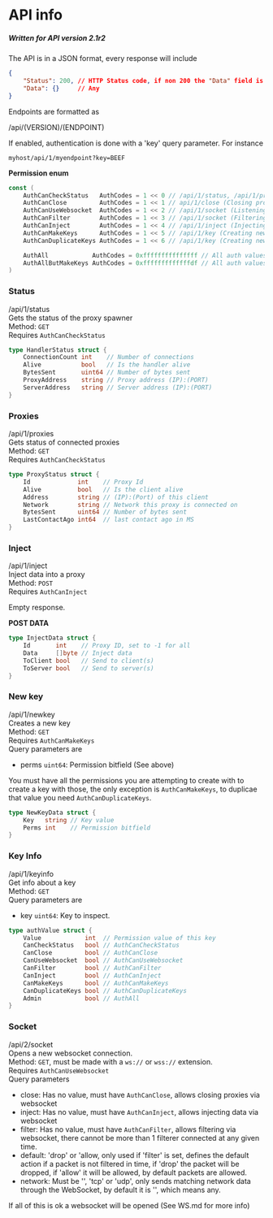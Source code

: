 # API info 
##### Written for API version 2.1r2
The API is in a JSON format, every response will include
```json
{
    "Status": 200, // HTTP Status code, if non 200 the "Data" field is ALWAYS a string
    "Data": {}     // Any
}
```

Endpoints are formatted as 

/api/(VERSION)/(ENDPOINT)

If enabled, authentication is done with a 'key' query parameter. For instance

`myhost/api/1/myendpoint?key=BEEF`

**Permission enum**
```go
const (
	AuthCanCheckStatus   AuthCodes = 1 << 0 // /api/1/status, /api/1/proxies
	AuthCanClose         AuthCodes = 1 << 1 // api/1/close (Closing proxies) /api/1/socket (Requires authCanUseWebsocket)
	AuthCanUseWebsocket  AuthCodes = 1 << 2 // /api/1/socket (Listening, not injecting or filtering)
	AuthCanFilter        AuthCodes = 1 << 3 // /api/1/socket (Filtering, requires authCanUseWebsocket)
	AuthCanInject        AuthCodes = 1 << 4 // /api/1/inject (Injecting) /api/1/socket (Requires authCanUseWebsocket)
	AuthCanMakeKeys      AuthCodes = 1 << 5 // /api/1/key (Creating new keys) You can still only create keys with permissions matching your own, minus this one
	AuthCanDuplicateKeys AuthCodes = 1 << 6 // /api/1/key (Creating new keys) Can create keys matching these permissions including AuthCanMakeKeys

	AuthAll            AuthCodes = 0xfffffffffffffff // All auth values
	AuthAllButMakeKeys AuthCodes = 0xfffffffffffffdf // All auth values but make keys
)
```

### Status
/api/1/status
<br>Gets the status of the proxy spawner
<br>Method: `GET`
<br>Requires `AuthCanCheckStatus`

```go
type HandlerStatus struct {
	ConnectionCount int    // Number of connections
	Alive           bool   // Is the handler alive
	BytesSent       uint64 // Number of bytes sent
	ProxyAddress    string // Proxy address (IP):(PORT)
	ServerAddress   string // Server address (IP):(PORT)
}
```

### Proxies
/api/1/proxies
<br>Gets status of connected proxies
<br>Method: `GET`
<br>Requires `AuthCanCheckStatus`

```go
type ProxyStatus struct {
	Id             int    // Proxy Id
	Alive          bool   // Is the client alive
	Address        string // (IP):(Port) of this client
	Network        string // Network this proxy is connected on
	BytesSent      uint64 // Number of bytes sent
	LastContactAgo int64  // last contact ago in MS
}
```

### Inject
/api/1/inject
<br>Inject data into a proxy
<br>Method: `POST`
<br>Requires `AuthCanInject`

Empty response.

**POST DATA**
```go
type InjectData struct {
	Id       int    // Proxy ID, set to -1 for all
	Data     []byte // Inject data
	ToClient bool   // Send to client(s)
	ToServer bool   // Send to server(s)
}
```


### New key
/api/1/newkey
<br>Creates a new key
<br>Method: `GET`
<br>Requires `AuthCanMakeKeys`
<br>Query parameters are 
* perms `uint64`: Permission bitfield (See above)

You must have all the permissions you are attempting to create with to create a key with those, the only exception is `AuthCanMakeKeys`, to duplicae that value you need `AuthCanDuplicateKeys`.

```go
type NewKeyData struct {
	Key   string // Key value
	Perms int    // Permission bitfield
}
```

### Key Info
/api/1/keyinfo
<br>Get info about a key
<br>Method: `GET`
<br>Query parameters are 
* key `uint64`: Key to inspect.

```go
type authValue struct {
	Value            int  // Permission value of this key
	CanCheckStatus   bool // AuthCanCheckStatus
	CanClose         bool // AuthCanClose
	CanUseWebsocket  bool // AuthCanUseWebsocket
	CanFilter        bool // AuthCanFilter
	CanInject        bool // AuthCanInject
	CanMakeKeys      bool // AuthCanMakeKeys
	CanDuplicateKeys bool // AuthCanDuplicateKeys
	Admin            bool // AuthAll
}
```

### Socket
/api/2/socket
<br>Opens a new websocket connection.
<br>Method: `GET`, must be made with a `ws://` or `wss://` extension.
<br>Requires `AuthCanUseWebsocket`
<br>Query parameters
* close: Has no value, must have `AuthCanClose`, allows closing proxies via websocket
* inject: Has no value, must have `AuthCanInject`, allows injecting data via websocket
* filter: Has no value, must have `AuthCanFilter`, allows filtering via websocket, there cannot be more than 1 filterer connected at any given time.
* default: 'drop' or 'allow, only used if 'filter' is set, defines the default action if a packet is not filtered in time, if 'drop' the packet will be dropped, if 'allow' it will be allowed, by default packets are allowed.
* network: Must be '', 'tcp' or 'udp', only sends matching network data through the WebSocket, by default it is '', which means any.

If all of this is ok a websocket will be opened (See WS.md for more info)